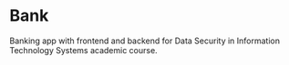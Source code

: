 # Bank

Banking app with frontend and backend for Data Security in Information Technology Systems academic course.
